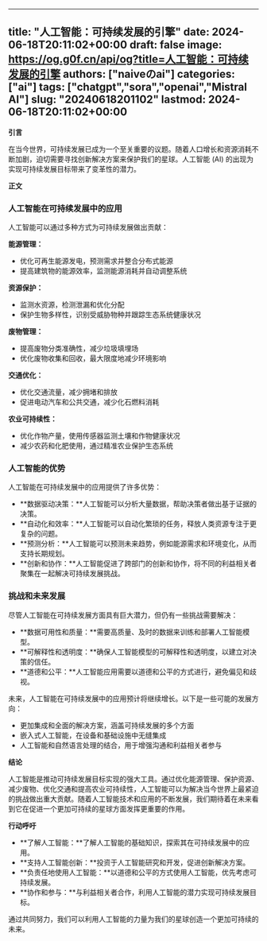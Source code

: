 
---
title: "人工智能：可持续发展的引擎"
date: 2024-06-18T20:11:02+00:00
draft: false
image: https://og.g0f.cn/api/og?title=人工智能：可持续发展的引擎
authors: ["naiveのai"]
categories: ["ai"]
tags: ["chatgpt","sora","openai","Mistral AI"]
slug: "20240618201102"
lastmod: 2024-06-18T20:11:02+00:00
---
**引言**

在当今世界，可持续发展已成为一个至关重要的议题。随着人口增长和资源消耗不断加剧，迫切需要寻找创新解决方案来保护我们的星球。人工智能 (AI) 的出现为实现可持续发展目标带来了变革性的潜力。

**正文**

### 人工智能在可持续发展中的应用

人工智能可以通过多种方式为可持续发展做出贡献：

**能源管理：**
- 优化可再生能源发电，预测需求并整合分布式能源
- 提高建筑物的能源效率，监测能源消耗并自动调整系统

**资源保护：**
- 监测水资源，检测泄漏和优化分配
- 保护生物多样性，识别受威胁物种并跟踪生态系统健康状况

**废物管理：**
- 提高废物分类准确性，减少垃圾填埋场
- 优化废物收集和回收，最大限度地减少环境影响

**交通优化：**
- 优化交通流量，减少拥堵和排放
- 促进电动汽车和公共交通，减少化石燃料消耗

**农业可持续性：**
- 优化作物产量，使用传感器监测土壤和作物健康状况
- 减少农药和化肥使用，通过精准农业保护生态系统

### 人工智能的优势

人工智能在可持续发展中的应用提供了许多优势：

- **数据驱动决策：**人工智能可以分析大量数据，帮助决策者做出基于证据的决策。
- **自动化和效率：**人工智能可以自动化繁琐的任务，释放人类资源专注于更复杂的问题。
- **预测分析：**人工智能可以预测未来趋势，例如能源需求和环境变化，从而支持长期规划。
- **创新和协作：**人工智能促进了跨部门的创新和协作，将不同的利益相关者聚集在一起解决可持续发展挑战。

### 挑战和未来发展

尽管人工智能在可持续发展方面具有巨大潜力，但仍有一些挑战需要解决：

- **数据可用性和质量：**需要高质量、及时的数据来训练和部署人工智能模型。
- **可解释性和透明度：**确保人工智能模型的可解释性和透明度，以建立对决策的信任。
- **道德和公平：**人工智能应用需要以道德和公平的方式进行，避免偏见和歧视。

未来，人工智能在可持续发展中的应用预计将继续增长。以下是一些可能的发展方向：

- 更加集成和全面的解决方案，涵盖可持续发展的多个方面
- 嵌入式人工智能，在设备和基础设施中无缝集成
- 人工智能和自然语言处理的结合，用于增强沟通和利益相关者参与

**结论**

人工智能是推动可持续发展目标实现的强大工具。通过优化能源管理、保护资源、减少废物、优化交通和提高农业可持续性，人工智能可以为解决当今世界上最紧迫的挑战做出重大贡献。随着人工智能技术和应用的不断发展，我们期待着在未来看到它在促进一个更加可持续的星球方面发挥更重要的作用。

**行动呼吁**

* **了解人工智能：**了解人工智能的基础知识，探索其在可持续发展中的应用。
* **支持人工智能创新：**投资于人工智能研究和开发，促进创新解决方案。
* **负责任地使用人工智能：**以道德和公平的方式使用人工智能，优先考虑可持续发展。
* **协作和参与：**与利益相关者合作，利用人工智能的潜力实现可持续发展目标。

通过共同努力，我们可以利用人工智能的力量为我们的星球创造一个更加可持续的未来。